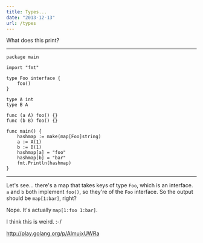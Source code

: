 ```yaml
---
title: Types...
date: "2013-12-13"
url: /types
---
```



What does this print?

----

	package main

	import "fmt"

	type Foo interface {
		foo()
	}

	type A int
	type B A

	func (a A) foo() {}
	func (b B) foo() {}

	func main() {
		hashmap := make(map[Foo]string)
		a := A(1)
		b := B(1)
		hashmap[a] = "foo"
		hashmap[b] = "bar"
		fmt.Println(hashmap)
	}

----

Let's see... there's a map that takes keys of type `Foo`, which is an interface. `a` and `b` both implement `foo()`, so they're of the `Foo` interface. So the output should be `map[1:bar]`, right?

Nope. It's actually `map[1:foo 1:bar]`.

I think this is weird. :-/

http://play.golang.org/p/AlmujxUWRa

